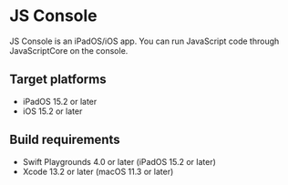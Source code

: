 # JS Console

JS Console is an iPadOS/iOS app. You can run JavaScript code through JavaScriptCore on the console.

## Target platforms

- iPadOS 15.2 or later
- iOS 15.2 or later

## Build requirements

- Swift Playgrounds 4.0 or later (iPadOS 15.2 or later)
- Xcode 13.2 or later (macOS 11.3 or later)
